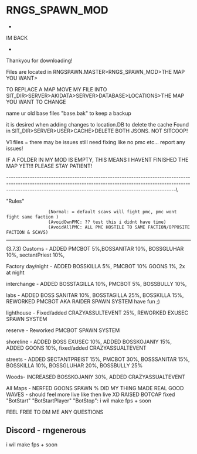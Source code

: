 # RNGS_SPAWN_MOD
-

IM BACK


-
Thankyou for downloading! 


	
Files are located in RNGSPAWN.MASTER>RNGS_SPAWN_MOD>THE MAP YOU WANT> 

TO REPLACE A MAP MOVE MY FILE INTO SIT_DIR>SERVER>AKIDATA>SERVER>DATABASE>LOCATIONS>THE MAP YOU WANT TO CHANGE

name ur old base files "base.bak" to keep a backup 

it is desired when adding changes to location.DB to delete the cache Found in 
SIT_DIR>SERVER>USER>CACHE>DELETE BOTH JSONS. NOT SITCOOP!

V1 files = there may be issues still need fixing like no pmc etc... report any issues!

IF A FOLDER IN MY MOD IS EMPTY, THIS MEANS I HAVENT FINISHED THE MAP YET!!! PLEASE STAY PATIENT!


------------------------------------------------------------------------------------------------------------------------------------------------------------------------------------------------------------------------------------\

"Rules" 

                    (Normal: = default scavs will fight pmc, pmc wont fight same faction )
                    (AvoidOwnPMC: ?? test this i didnt have time)
                    (AvoidAllPMC: ALL PMC HOSTILE TO SAME FACTION/OPPOSITE FACTION & SCAVS)

------------------------------------------------------------------------------------------------------------------------------------------------------------------------------------------------------------------------------------
(3.7.3)
Customs - 
ADDED PMCBOT 5%,BOSSANITAR 10%, BOSSGLUHAR 10%, sectantPriest 10%, 

Factory day/night -
ADDED BOSSKILLA 5%, PMCBOT 10% GOONS 1%, 2x at night

interchange - 
ADDED BOSSTAGILLA 10%, PMCBOT 5%, BOSSBULLY 10%,


labs -
ADDED BOSS SANITAR 10%, BOSSTAGILLA 25%, BOSSKILLA 15%, REWORKED PMCBOT AKA RAIDER SPAWN SYSTEM have fun ;)


lighthouse -
Fixed/added CRAZYASSULTEVENT 25%, REWORKED EXUSEC SPAWN SYSTEM

reserve - 
Reworked PMCBOT SPAWN SYSTEM

shoreline - 
ADDED BOSS EXUSEC 10%, ADDED BOSSKOJANIY 15%, ADDED GOONS 10%, fixed/added CRAZYASSUALTEVENT


streets - 
ADDED SECTANTPREIST 15%, PMCBOT 30%, BOSSSANITAR 15%, BOSSKILLA 10%, BOSSGLUHAR 20%, BOSSBULLY 25%


Woods-
INCREASED BOSSKOJANIY 30%, ADDED CRAZYASSUALTEVENT 

All Maps -
NERFED GOONS SPAWN % 
DID MY THING MADE REAL GOOD WAVES - should feel more live like then live XD
RAISED BOTCAP
fixed 
"BotStart"
"BotStartPlayer"
"BotStop":
i wil make fps + soon 

FEEL FREE TO DM ME ANY QUESTIONS

Discord - rngenerous
------------------------------------------------------------------------------------------------------------------------------------------------------------------------------------------------------------------------------------
i wil make fps + soon 
